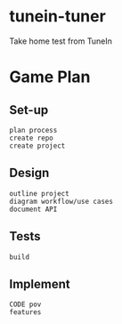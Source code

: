# tunein-tuner
Take home test from TuneIn

# Game Plan

## Set-up

	plan process
	create repo
	create project

## Design

	outline project
	diagram workflow/use cases
	document API

## Tests

	build
	
## Implement

	CODE pov
	features
